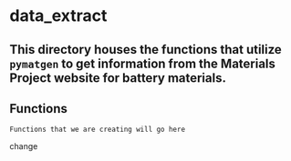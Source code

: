 # data_extract

## This directory houses the functions that utilize ``pymatgen`` to get information from the Materials Project website for battery materials.

## Functions
```Functions that we are creating will go here```

change
